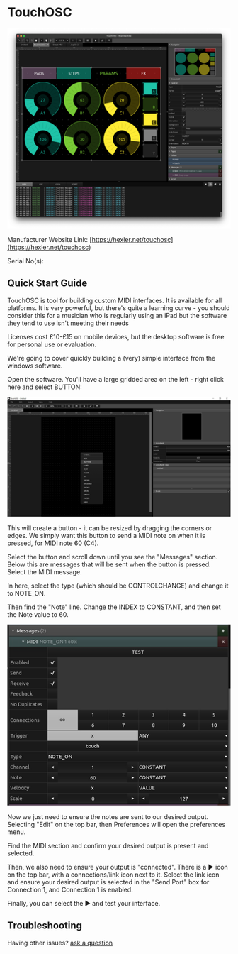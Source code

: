 # TouchOSC

![interface](<touchosc-screens-07.png>)

Manufacturer Website Link: [https://hexler.net/touchosc](<https://hexler.net/touchosc>)

Serial No(s): 

## Quick Start Guide

TouchOSC is tool for building custom MIDI interfaces. It is available for all platforms. It is very powerful, but there's quite a learning curve - you should consider this for a musician who is regularly using an iPad but the software they tend to use isn't meeting their needs

Licenses cost £10-£15 on mobile devices, but the desktop software is free for personal use or evaluation.

We're going to cover quickly building a (very) simple interface from the windows software.

Open the software. You'll have a large gridded area on the left - right click here and select BUTTON:

![The TouchOSC interface](<tut1.jpg>)

This will create a button - it can be resized by dragging the corners or edges. We simply want this button to send a MIDI note on when it is pressed, for MIDI note 60 (C4). 

Select the button and scroll down until you see the "Messages" section. Below this are messages that will be sent when the button is pressed. Select the MIDI message.

In here, select the type (which should be CONTROLCHANGE) and change it to NOTE_ON.

Then find the "Note" line. Change the INDEX to CONSTANT, and then set the Note value to 60.

![Desired button options](<tut2.jpg>)

Now we just need to ensure the notes are sent to our desired output. Selecting "Edit" on the top bar, then Preferences will open the preferences menu.

Find the MIDI section and confirm your desired output is present and selected.

Then, we also need to ensure your output is "connected". There is a ► icon on the top bar, with a connections/link icon next to it. Select the link icon and ensure your desired output is selected in the "Send Port" box for Connection 1, and Connection 1 is enabled.

Finally, you can select the ► and test your interface.



## Troubleshooting



Having other issues? [ask a question](<mailto:ChrisBall@omnimusic.org.uk>)
